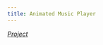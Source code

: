 ```yaml
---
title: Animated Music Player 
---
```


*[Project](https://mrbrogrammer.github.io/Animated-Music-Player/)*
